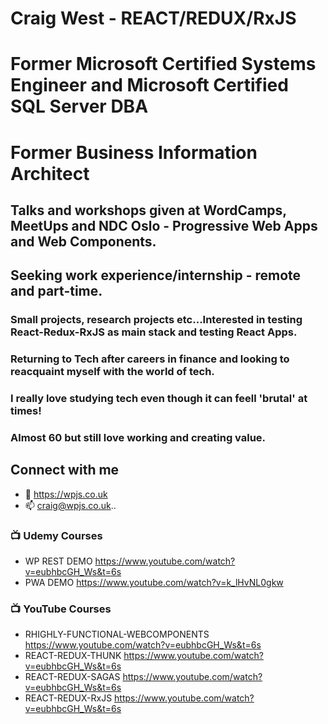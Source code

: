 <!--![TECH](https://images.unsplash.com/photo-1519389950473-47ba0277781c?ixlib=rb-1.2.1&ixid=eyJhcHBfaWQiOjEyMDd9&auto=format&fit=crop&w=1350&q=80)-->
# Craig West - REACT/REDUX/RxJS
# Former Microsoft Certified Systems Engineer and Microsoft Certified SQL Server DBA
# Former Business Information Architect
## Talks and workshops given at WordCamps, MeetUps and NDC Oslo - Progressive Web Apps and Web Components.

## Seeking work experience/internship - remote and part-time.
### Small projects, research projects etc...Interested in testing React-Redux-RxJS as main stack and testing React Apps.
### Returning to Tech after careers in finance and looking to reacquaint myself with the world of tech.
### I really love studying tech even though it can feell 'brutal' at times!
### Almost 60 but still love working and creating value. 


## Connect with me
- 👯 https://wpjs.co.uk
- 📫 craig@wpjs.co.uk..


### 📺 Udemy Courses
- WP REST DEMO https://www.youtube.com/watch?v=eubhbcGH_Ws&t=6s
- PWA DEMO https://www.youtube.com/watch?v=k_lHvNL0gkw


### 📺 YouTube Courses
- RHIGHLY-FUNCTIONAL-WEBCOMPONENTS https://www.youtube.com/watch?v=eubhbcGH_Ws&t=6s
- REACT-REDUX-THUNK https://www.youtube.com/watch?v=eubhbcGH_Ws&t=6s
- REACT-REDUX-SAGAS https://www.youtube.com/watch?v=eubhbcGH_Ws&t=6s
- REACT-REDUX-RxJS https://www.youtube.com/watch?v=eubhbcGH_Ws&t=6s

